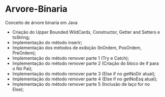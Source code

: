 # Arvore-Binaria
Conceito de árvore binaria em Java
- Criação do Upper Bounded WildCards, Constructor, Getter and Setters e toString;
- Implementação do método inserir;
- Implementação dos métodos de exibição (InOrdem, PosOrdem, PreOrdem);
- Implementação do método remover parte 1 (Try e Catch);
- Implementação do método remover parte 2 (Criação do bloco de if para o Nó Pai);
- Implementação do método remover parte 3 (Else if no getNoDir atual);
- Implementação do método remover parte 4 (Else if no getNoEsq atual);
- Implementação do método remover parte 5 (Inclusão de laço for no Else);
